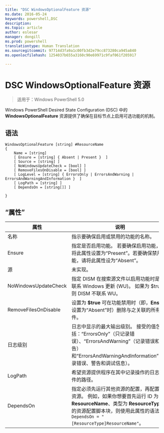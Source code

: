 ```yaml
---
title: "DSC WindowsOptionalFeature 资源"
ms.date: 2016-05-24
keywords: powershell,DSC
description: 
ms.topic: article
author: eslesar
manager: dongill
ms.prod: powershell
translationtype: Human Translation
ms.sourcegitcommit: 97714d3fa9a1c00fb3d2e79cc873280ca945a840
ms.openlocfilehash: 1254037b655a3160c90e69971c9faf061f205917

---
```


# DSC WindowsOptionalFeature 资源

> 适用于：Windows PowerShell 5.0

Windows PowerShell Desired State Configuration (DSC) 中的 **WindowsOptionalFeature** 资源提供了确保在目标节点上启用可选功能的机制。

## 语法

```
WindowsOptionalFeature [string] #ResourceName
{
    Name = [string]
    [ Ensure = [string] { Absent | Present }  ]
    [ Source = [string] ]
    [ NoWindowsUpdateCheck = [bool] ]
    [ RemoveFilesOnDisable = [bool] ]
    [ LogLevel = [string] { ErrorsOnly | ErrorsAndWarning | ErrorsAndWarningAndInformation }  ]
    [ LogPath = [string] ]
    [ DependsOn = [string[]] ]
    
}
```

## “属性”

|  属性  |  说明   | 
|---|---| 
| 名称| 指示要确保启用或禁用的功能的名称。| 
| Ensure| 指定是否启用功能。 若要确保启用功能，请将此属性设置为“Present”。若要确保禁用功能，请将此属性设为“Absent”。|
| 源| 未实现。|
| NoWindowsUpdateCheck| 指定 DISM 在搜索源文件以启用功能时是否联系 Windows 更新 (WU)。 如果为 $true，则 DISM 不联系 WU。|
| RemoveFilesOnDisable| 设置为 **$true** 可在功能禁用时（即，**Ensure** 设置为“Absent”时）删除与之关联的所有文件。|
| 日志级别| 日志中显示的最大输出级别。 接受的值包括：“ErrorsOnly”（只记录错误）、“ErrorsAndWarning”（记录错误和警告）和“ErrorsAndWarningAndInformation”（记录错误、警告和调试信息）。|
| LogPath| 希望资源提供程序在其中记录操作的日志文件的路径。| 
| DependsOn| 指定必须先运行其他资源的配置，再配置此资源。 例如，如果你想要首先运行 ID 为 __ResourceName__、类型为 __ResourceType__ 的资源配置脚本块，则使用此属性的语法为 `DependsOn = "[ResourceType]ResourceName"`。| 
 






<!--HONumber=Jul16_HO1-->


